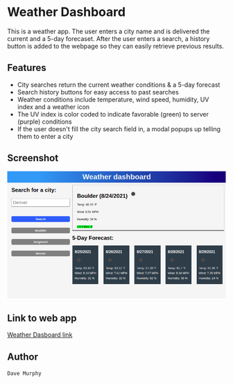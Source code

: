 # Weather Dashboard
This is a weather app. The user enters a city name and is delivered the current and a 5-day forecaset. After the user enters a search, a history button is added to the webpage so they can easily retrieve previous results.

## Features

* City searches return the current weather conditions & a 5-day forecast
* Search history buttons for easy access to past searches
* Weather conditions include temperature, wind speed, humidity, UV index and a weather icon
* The UV index is color coded to indicate favorable (green) to server (purple) conditions
* If the user doesn't fill the city search field in, a modal popups up telling them to enter a city

## Screenshot

![Weather Dashboard](./assets/img/weather-dashboard.png)

## Link to web app

[Weather Dasboard link](https://murda02.github.io/homework-week-6-weather-dashboard-dlm/)

## Author

    Dave Murphy
